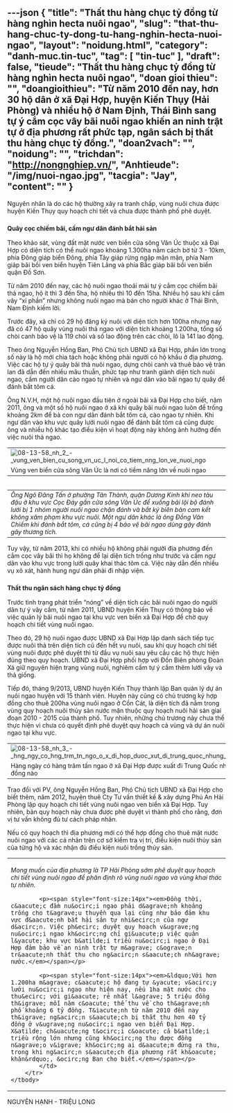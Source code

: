 ---json
{
    "title": "Thất thu hàng chục tỷ đồng từ hàng nghìn hecta nuôi ngao",
    "slug": "that-thu-hang-chuc-ty-dong-tu-hang-nghin-hecta-nuoi-ngao",
    "layout": "noidung.html",
    "category": "danh-muc.tin-tuc",
    "tag": [
        "tin-tuc"
    ],
    "draft": false,
    "tieude": "Thất thu hàng chục tỷ đồng từ hàng nghìn hecta nuôi ngao",
    "doan gioi thieu": "",
    "doangioithieu": "Từ năm 2010 đến nay, hơn 30 hộ dân ở xã Đại Hợp, huyện Kiến Thụy (Hải Phòng) và nhiều hộ ở Nam Định, Thái Bình sang tự ý cắm cọc vây bãi nuôi ngao khiến an ninh trật tự ở địa phương rất phức tạp, ngân sách bị thất thu hàng chục tỷ đồng.",
    "doan2vach": "",
    "noidung": "",
    "trichdan": "http://nongnghiep.vn/",
    "Anhtieude": "/img/nuoi-ngao.jpg",
    "tacgia": "Jay",
    "__content__": ""
}
---
<p><span style="font-size:14px">Nguy&ecirc;n nh&acirc;n l&agrave; do c&aacute;c hộ thường xảy ra tranh chấp, v&ugrave;ng nu&ocirc;i chưa được huyện Kiến Thụy quy hoạch chi tiết v&agrave; chưa được th&agrave;nh phố ph&ecirc; duyệt. &nbsp;</span></p>

<h3><span style="font-size:14px">Qu&acirc;y cọc chiếm b&atilde;i, cấm ngư d&acirc;n đ&aacute;nh bắt hải sản</span></h3>

<p><span style="font-size:14px">Theo khảo s&aacute;t, v&ugrave;ng đất mặt nước ven biển cửa s&ocirc;ng Văn &Uacute;c thuộc x&atilde; Đại Hợp c&oacute; diện t&iacute;ch c&oacute; thể nu&ocirc;i ngao khoảng 1.300ha nằm c&aacute;ch bờ từ 3 - 10km, ph&iacute;a Đ&ocirc;ng gi&aacute;p biển Đ&ocirc;ng, ph&iacute;a T&acirc;y gi&aacute;p rừng ngập mặn mặn, ph&iacute;a Nam gi&aacute;p b&atilde;i bồi ven biển huyện Ti&ecirc;n L&atilde;ng v&agrave; ph&iacute;a Bắc gi&aacute;p b&atilde;i bồi ven biển quận Đồ Sơn.</span></p>

<p><span style="font-size:14px">Từ năm 2010 đến nay, c&aacute;c hộ nu&ocirc;i ngao thoải m&aacute;i tự &yacute; cắm cọc chiếm b&atilde;i thả ngao, hộ &iacute;t th&igrave; 3 đến 5ha, hộ nhiều th&igrave; 10 đến 15ha. Nhiều hộ sau khi cắm v&acirc;y &ldquo;x&iacute; phần&rdquo; nhưng kh&ocirc;ng nu&ocirc;i ngao m&agrave; b&aacute;n cho người kh&aacute;c ở Th&aacute;i B&igrave;nh, Nam Định kiếm lời.</span></p>

<p><span style="font-size:14px">Trước đ&acirc;y, x&atilde; chỉ c&oacute; 29 hộ đăng k&yacute; nu&ocirc;i với diện t&iacute;ch hơn 100ha nhưng nay đ&atilde; c&oacute; 47 hộ qu&acirc;y v&ugrave;ng nu&ocirc;i thả ngao với diện t&iacute;ch khoảng 1.200ha, tổng số ch&ograve;i canh bảo vệ l&agrave; 119 ch&ograve;i v&agrave; số lao động tr&ecirc;n c&aacute;c ch&ograve;i, l&ocirc; l&agrave; 141 lao động.</span></p>

<p><span style="font-size:14px">Theo &ocirc;ng Nguyễn Hồng Ban, Ph&oacute; Chủ tịch UBND x&atilde; Đại Hợp, phần lớn trong số n&agrave;y l&agrave; hộ mới chia t&aacute;ch hoặc kh&ocirc;ng phải người c&oacute; hộ khẩu ở địa phương. Việc c&aacute;c hộ tự &yacute; qu&acirc;y b&atilde;i thả nu&ocirc;i ngao, dựng ch&ograve;i canh v&agrave; thu&ecirc; bảo vệ tr&agrave;n lan đ&atilde; dẫn đến nhiều m&acirc;u thuẫn, phức tạp như tranh gi&agrave;nh diện t&iacute;ch nu&ocirc;i ngao, cấm người d&acirc;n c&agrave;o ngao tự nhi&ecirc;n v&agrave; ngư d&acirc;n v&agrave;o b&atilde;i ngao tự qu&acirc;y để đ&aacute;nh bắt t&ocirc;m c&aacute;.</span></p>

<p><span style="font-size:14px">&Ocirc;ng N.V.H, một hộ nu&ocirc;i ngao đầu ti&ecirc;n ở ngo&agrave;i b&atilde;i x&atilde; Đại Hợp cho biết, năm 2011, &ocirc;ng v&agrave; một số hộ nu&ocirc;i ngao ở x&atilde; khi qu&acirc;y b&atilde;i nu&ocirc;i ngao lu&ocirc;n để trống khoảng 2km để b&agrave; con ngư d&acirc;n đ&aacute;nh bắt t&ocirc;m c&aacute;, c&agrave;o ngao tự nhi&ecirc;n. Khi ngư d&acirc;n v&agrave;o khu vực qu&acirc;y lưới nu&ocirc;i ngao để đ&aacute;nh bắt t&ocirc;m c&aacute; cũng được &ocirc;ng v&agrave; nhiều hộ kh&aacute;c tạo điều kiện v&igrave; hoạt động n&agrave;y kh&ocirc;ng ảnh hưởng đến việc nu&ocirc;i thả ngao.</span></p>

<table border="0" cellpadding="0" cellspacing="0" style="width:100%">
	<tbody>
		<tr>
			<td><span style="font-size:14px"><img alt="08-13-58_nh_2_-_vung_ven_bien_cu_song_vn_uc_l_noi_co_tiem_nng_lon_ve_nuoi_ngo" id="155057" src="http://image.nongnghiep.vn/upload/2017/10/9/08-13-58_nh_2_-_vung_ven_bien_cu_song_vn_uc_l_noi_co_tiem_nng_lon_ve_nuoi_ngo.jpg" title="08-13-58_nh_2_-_vung_ven_bien_cu_song_vn_uc_l_noi_co_tiem_nng_lon_ve_nuoi_ngo" /></span></td>
		</tr>
		<tr>
			<td><span style="font-size:14px">V&ugrave;ng ven biển cửa s&ocirc;ng Văn &Uacute;c l&agrave; nơi c&oacute; tiềm năng lớn về nu&ocirc;i ngao</span></td>
		</tr>
	</tbody>
</table>

<table align="right" cellpadding="10" cellspacing="10">
	<tbody>
		<tr>
			<td><span style="font-size:14px"><em>&Ocirc;ng Ng&ocirc; Đăng Tấn ở phường T&acirc;n Th&agrave;nh, quận Dương Kinh khi neo t&agrave;u đậu ở khu vực Cọc Đ&aacute;y gần cửa s&ocirc;ng Văn &Uacute;c để xuống b&atilde;i lội bộ đ&aacute;nh lưới bị 1 nh&oacute;m người nu&ocirc;i ngao chặn đ&aacute;nh v&agrave; bắt k&yacute; bi&ecirc;n bản cam kết kh&ocirc;ng x&acirc;m phạm khu vực nu&ocirc;i. Một ngư d&acirc;n kh&aacute;c l&agrave; &ocirc;ng Đồng Văn Chiếm khi đ&aacute;nh bắt t&ocirc;m, c&aacute; cũng bị 4 bảo vệ b&atilde;i ngao d&ugrave;ng gậy đ&aacute;nh g&acirc;y thương t&iacute;ch.</em></span></td>
		</tr>
	</tbody>
</table>

<p><span style="font-size:14px">Tuy vậy, từ năm 2013, khi c&oacute; nhiều hộ kh&ocirc;ng phải người địa phương đến cắm cọc v&acirc;y b&atilde;i th&igrave; họ kh&ocirc;ng để lại diện t&iacute;ch trống như trước v&agrave; cấm ngư d&acirc;n v&agrave;o khu vực trong lưới qu&acirc;y khai th&aacute;c t&ocirc;m c&aacute;. Việc n&agrave;y dẫn đến nhiều vụ x&ocirc; x&aacute;t, h&agrave;nh hung ngư d&acirc;n phải đi nhập viện. &nbsp;</span></p>

<h3><span style="font-size:14px">Thất thu ng&acirc;n s&aacute;ch h&agrave;ng chục tỷ đồng</span></h3>

<p><span style="font-size:14px">Trước t&igrave;nh trạng ph&aacute;t triển &ldquo;n&oacute;ng&rdquo; về diện t&iacute;ch c&aacute;c b&atilde;i nu&ocirc;i ngao do người d&acirc;n tự &yacute; v&acirc;y cắm, từ năm 2011, UBND huyện Kiến Thụy c&oacute; th&ocirc;ng b&aacute;o về việc quản l&yacute; b&atilde;i nu&ocirc;i ngao tại khu vực ven biển x&atilde; Đại Hợp để chờ quy hoạch chi tiết v&ugrave;ng nu&ocirc;i ngao.</span></p>

<p><span style="font-size:14px">Theo đ&oacute;, 29 hộ nu&ocirc;i ngao được UBND x&atilde; Đại Hợp lập danh s&aacute;ch tiếp tục được nu&ocirc;i thả tr&ecirc;n diện t&iacute;ch cũ đến hết vụ nu&ocirc;i, sau khi quy hoạch chi tiết v&ugrave;ng nu&ocirc;i được ph&ecirc; duyệt th&igrave; từ đầu vụ nu&ocirc;i sau y&ecirc;u cầu c&aacute;c hộ thực hiện đ&uacute;ng theo quy hoạch. UBND x&atilde; Đại Hợp phối hợp với Đồn Bi&ecirc;n ph&ograve;ng Đo&agrave;n X&aacute; giữ nguy&ecirc;n hiện trạng v&ugrave;ng nu&ocirc;i, nghi&ecirc;m cấm tự &yacute; cắm th&ecirc;m lưới v&acirc;y v&agrave; thả giống.</span></p>

<p><span style="font-size:14px">Tiếp đ&oacute;, th&aacute;ng 9/2013, UBND huyện Kiến Thụy th&agrave;nh lập Ban quản l&yacute; dự &aacute;n nu&ocirc;i ngao huyện với 15 th&agrave;nh vi&ecirc;n. Huyện n&agrave;y cũng c&oacute; chủ trương k&yacute; hợp đồng cho thu&ecirc; 200ha v&ugrave;ng nu&ocirc;i ngao ở Cồn C&aacute;t, l&agrave; diện t&iacute;ch đ&atilde; nằm trong v&ugrave;ng quy hoạch nu&ocirc;i thủy sản nước mặn thuộc quy hoạch nu&ocirc;i hải sản giai đoạn 2010 - 2015 của th&agrave;nh phố. Tuy nhi&ecirc;n, những chủ trương n&agrave;y chưa thể thực hiện v&igrave; chưa c&oacute; quyết định ph&ecirc; duyệt quy hoạch cả v&ugrave;ng v&agrave; dự &aacute;n nu&ocirc;i ngao tại khu vực.</span></p>

<table border="0" cellpadding="0" cellspacing="0" style="width:100%">
	<tbody>
		<tr>
			<td><span style="font-size:14px"><img alt="08-13-58_nh_3_-_hng_ngy_co_hng_trm_tn_ngo_o_x_di_hop_duoc_xut_di_trung_quoc_nhung_ngn_sch_khong_thu_duoc_dong_no" id="155058" src="http://image.nongnghiep.vn/upload/2017/10/9/08-13-58_nh_3_-_hng_ngy_co_hng_trm_tn_ngo_o_x_di_hop_duoc_xut_di_trung_quoc_nhung_ngn_sch_khong_thu_duoc_dong_no.jpg" title="08-13-58_nh_3_-_hng_ngy_co_hng_trm_tn_ngo_o_x_di_hop_duoc_xut_di_trung_quoc_nhung_ngn_sch_khong_thu_duoc_dong_no" /></span></td>
		</tr>
		<tr>
			<td><span style="font-size:14px">H&agrave;ng ng&agrave;y c&oacute; h&agrave;ng trăm tấn ngao ở x&atilde; Đại Hợp được xuất đi Trung Quốc nhưng ng&acirc;n s&aacute;ch kh&ocirc;ng thu được đồng n&agrave;o</span></td>
		</tr>
	</tbody>
</table>

<p><span style="font-size:14px">Trao đổi với PV, &ocirc;ng Nguyễn Hồng Ban, Ph&oacute; Chủ tịch UBND x&atilde; Đại Hợp cho biết th&ecirc;m, năm 2012, huyện thu&ecirc; Cty Tư vấn thiết kế &amp; x&acirc;y dựng Ph&uacute; An Hải Ph&ograve;ng lập quy hoạch chi tiết v&ugrave;ng nu&ocirc;i ngao ven biển x&atilde; Đại Hợp. Tuy nhi&ecirc;n, bản quy hoạch n&agrave;y chưa được ph&ecirc; duyệt v&igrave; th&agrave;nh phố cho rằng, đơn vị tư vấn kh&ocirc;ng đủ tư c&aacute;ch ph&aacute;p nh&acirc;n.</span></p>

<p><span style="font-size:14px">Nếu c&oacute; quy hoạch th&igrave; địa phương mới c&oacute; thể hợp đồng cho thu&ecirc; mặt nước nu&ocirc;i ngao với c&aacute;c c&aacute; nh&acirc;n tr&ecirc;n cơ sở kiểm tra vị tr&iacute;, điều kiện nu&ocirc;i thủy sản của từng hộ v&agrave; x&aacute;c nhận đủ điều kiện nu&ocirc;i trồng thủy sản.</span></p>

<table align="center" cellpadding="10" cellspacing="10">
	<tbody>
		<tr>
			<td>
			<p><span style="font-size:14px"><em>Mong muốn của địa phương l&agrave;&nbsp;TP Hải Ph&ograve;ng&nbsp;sớm ph&ecirc; duyệt quy hoạch chi tiết v&ugrave;ng nu&ocirc;i ngao để ph&acirc;n định r&otilde; v&ugrave;ng nu&ocirc;i ngao v&agrave; v&ugrave;ng khai th&aacute;c tự nhi&ecirc;n.</em></span></p>

			<p><span style="font-size:14px"><em>Đồng thời, c&aacute;c đầm nu&ocirc;i ngao phải d&agrave;nh khoảng trống cho t&agrave;u thuyền qua lại cũng như bảo đảm khu vực đ&aacute;nh bắt hải sản tự nhi&ecirc;n của ngư d&acirc;n. Việc ph&ecirc; duyệt quy hoạch v&ugrave;ng nu&ocirc;i ngao kh&ocirc;ng chỉ gi&uacute;p việc quản l&yacute; khu vực b&atilde;i triều nu&ocirc;i ngao ở Đại Hợp đảm bảo về an ninh trật tự m&agrave; c&ograve;n tr&aacute;nh thất thu cho ng&acirc;n s&aacute;ch nh&agrave; nước.</em></span></p>

			<p><span style="font-size:14px"><em>&ldquo;Với hơn 1.200ha m&agrave; c&aacute;c hộ đang tự &yacute; v&acirc;y lưới nu&ocirc;i ngao như hiện nay, nếu 1ha mặt nước cho thu&ecirc; với gi&aacute; rẻ nhất l&agrave; 5 triệu đồng th&igrave; mỗi năm c&oacute; thể thu về cho th&agrave;nh phố khoảng 6 tỷ đồng. T&iacute;nh từ năm 2010 đến nay th&igrave; ng&acirc;n s&aacute;ch bị thất thu hơn 40 tỷ đồng ở v&ugrave;ng nu&ocirc;i ngao ven biển Đại Hợp. X&atilde; ch&uacute;ng t&ocirc;i c&oacute; cả b&atilde;i triều rộng lớn nhưng cũng kh&ocirc;ng thu được đồng n&agrave;o v&igrave; kh&ocirc;ng ai d&aacute;m đứng ra thu, trong khi ng&acirc;n s&aacute;ch địa phương rất kh&oacute; khăn&rdquo;, &ocirc;ng Ban cho biết.</em></span></p>
			</td>
		</tr>
	</tbody>
</table>

<p><span style="font-size:14px">NGUY&Ecirc;N HẠNH - TRIỆU LONG</span></p>
